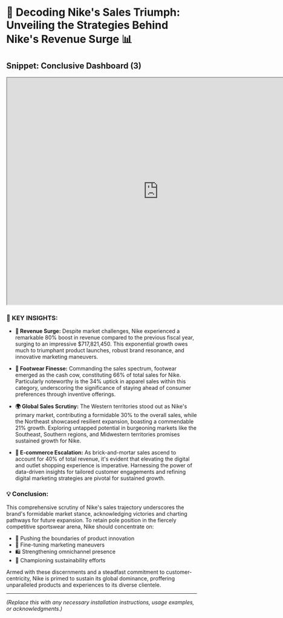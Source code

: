 # 🌟 Decoding Nike's Sales Triumph: Unveiling the Strategies Behind Nike's Revenue Surge 📊

## Snippet: Conclusive Dashboard (3)
<iframe src="https://public.tableau.com/app/profile/vansh.angaria/viz/AdidasSalesAnalysis2/Dashboard1" width="800" height="600"></iframe>


### 📌 KEY INSIGHTS:

- **🚀 Revenue Surge:** Despite market challenges, Nike experienced a remarkable 80% boost in revenue compared to the previous fiscal year, surging to an impressive $717,821,450. This exponential growth owes much to triumphant product launches, robust brand resonance, and innovative marketing maneuvers.

- **👟 Footwear Finesse:** Commanding the sales spectrum, footwear emerged as the cash cow, constituting 66% of total sales for Nike. Particularly noteworthy is the 34% uptick in apparel sales within this category, underscoring the significance of staying ahead of consumer preferences through inventive offerings.

- **🌍 Global Sales Scrutiny:** The Western territories stood out as Nike's primary market, contributing a formidable 30% to the overall sales, while the Northeast showcased resilient expansion, boasting a commendable 21% growth. Exploring untapped potential in burgeoning markets like the Southeast, Southern regions, and Midwestern territories promises sustained growth for Nike.

- **📱 E-commerce Escalation:** As brick-and-mortar sales ascend to account for 40% of total revenue, it's evident that elevating the digital and outlet shopping experience is imperative. Harnessing the power of data-driven insights for tailored customer engagements and refining digital marketing strategies are pivotal for sustained growth.

### 💡 Conclusion:

This comprehensive scrutiny of Nike's sales trajectory underscores the brand's formidable market stance, acknowledging victories and charting pathways for future expansion. To retain pole position in the fiercely competitive sportswear arena, Nike should concentrate on:

- 🔧 Pushing the boundaries of product innovation
- 🎯 Fine-tuning marketing maneuvers
- 🛍️ Strengthening omnichannel presence
- 🌱 Championing sustainability efforts

Armed with these discernments and a steadfast commitment to customer-centricity, Nike is primed to sustain its global dominance, proffering unparalleled products and experiences to its diverse clientele.

---

*(Replace this with any necessary installation instructions, usage examples, or acknowledgments.)*
